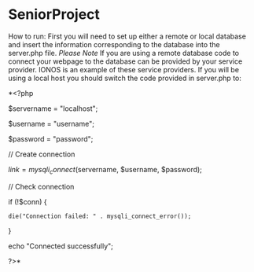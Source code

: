 # SeniorProject
How to run:
First you will need to set up either a remote or local database and insert the information corresponding to the database into the server.php file.
*Please Note* 
If you are using a remote database code to connect your webpage to the database can be provided by your service provider. IONOS is an example of these service providers.
If you will be using a local host you should switch the code provided in server.php to:

*<?php

  $servername = "localhost";

  $username = "username";

  $password = "password";


  // Create connection

  $link = mysqli_connect($servername, $username, $password);


  // Check connection

  if (!$conn) {

    die("Connection failed: " . mysqli_connect_error());

  }

  echo "Connected successfully";

?>*

